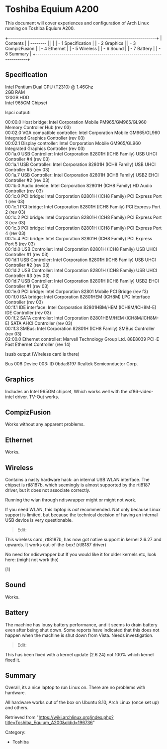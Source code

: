 Toshiba Equium A200
===================

This document will cover experiences and configuration of Arch Linux
running on Toshiba Equium A200.

+--------------------------------------------------------------------------+
| Contents                                                                 |
| --------                                                                 |
|                                                                          |
| -   1 Specification                                                      |
| -   2 Graphics                                                           |
| -   3 CompizFusion                                                       |
| -   4 Ethernet                                                           |
| -   5 Wireless                                                           |
| -   6 Sound                                                              |
| -   7 Battery                                                            |
| -   8 Summary                                                            |
+--------------------------------------------------------------------------+

Specification
-------------

Intel Pentium Dual CPU (T2310) @ 1.46Ghz  
 2GB RAM  
 120GB HDD  
 Intel 965GM Chipset  

lspci output:

00:00.0 Host bridge: Intel Corporation Mobile PM965/GM965/GL960 Memory
Controller Hub (rev 03)  
 00:02.0 VGA compatible controller: Intel Corporation Mobile GM965/GL960
Integrated Graphics Controller (rev 03)  
 00:02.1 Display controller: Intel Corporation Mobile GM965/GL960
Integrated Graphics Controller (rev 03)  
 00:1a.0 USB Controller: Intel Corporation 82801H (ICH8 Family) USB UHCI
Controller #4 (rev 03)  
 00:1a.1 USB Controller: Intel Corporation 82801H (ICH8 Family) USB UHCI
Controller #5 (rev 03)  
 00:1a.7 USB Controller: Intel Corporation 82801H (ICH8 Family) USB2
EHCI Controller #2 (rev 03)  
 00:1b.0 Audio device: Intel Corporation 82801H (ICH8 Family) HD Audio
Controller (rev 03)  
 00:1c.0 PCI bridge: Intel Corporation 82801H (ICH8 Family) PCI Express
Port 1 (rev 03)  
 00:1c.1 PCI bridge: Intel Corporation 82801H (ICH8 Family) PCI Express
Port 2 (rev 03)  
 00:1c.2 PCI bridge: Intel Corporation 82801H (ICH8 Family) PCI Express
Port 3 (rev 03)  
 00:1c.3 PCI bridge: Intel Corporation 82801H (ICH8 Family) PCI Express
Port 4 (rev 03)  
 00:1c.4 PCI bridge: Intel Corporation 82801H (ICH8 Family) PCI Express
Port 5 (rev 03)  
 00:1d.0 USB Controller: Intel Corporation 82801H (ICH8 Family) USB UHCI
Controller #1 (rev 03)  
 00:1d.1 USB Controller: Intel Corporation 82801H (ICH8 Family) USB UHCI
Controller #2 (rev 03)  
 00:1d.2 USB Controller: Intel Corporation 82801H (ICH8 Family) USB UHCI
Controller #3 (rev 03)  
 00:1d.7 USB Controller: Intel Corporation 82801H (ICH8 Family) USB2
EHCI Controller #1 (rev 03)  
 00:1e.0 PCI bridge: Intel Corporation 82801 Mobile PCI Bridge (rev
f3)  
 00:1f.0 ISA bridge: Intel Corporation 82801HEM (ICH8M) LPC Interface
Controller (rev 03)  
 00:1f.1 IDE interface: Intel Corporation 82801HBM/HEM (ICH8M/ICH8M-E)
IDE Controller (rev 03)  
 00:1f.2 SATA controller: Intel Corporation 82801HBM/HEM (ICH8M/ICH8M-E)
SATA AHCI Controller (rev 03)  
 00:1f.3 SMBus: Intel Corporation 82801H (ICH8 Family) SMBus Controller
(rev 03)  
 02:00.0 Ethernet controller: Marvell Technology Group Ltd. 88E8039
PCI-E Fast Ethernet Controller (rev 14)  

  
 lsusb output (Wireless card is there)

Bus 006 Device 003: ID 0bda:8197 Realtek Semiconductor Corp.

Graphics
--------

Includes an Intel 965GM chipset, Which works well with the
xf86-video-intel driver. TV-Out works.

CompizFusion
------------

Works without any apparent problems.

Ethernet
--------

Works.

Wireless
--------

Contains a nasty hardware hack: an internal USB WLAN interface. The
chipset is rtl8187b, which seemingly is almost supported by the rtl8187
driver, but it does not associate correctly.

Running the wlan through ndiswrapper might or might not work.

If you need WLAN, this laptop is *not* recommended. Not only because
Linux support is limited, but because the technical decision of having
an internal USB device is very questionable.

> Edit:

This wireless card, rtl8187b, has now got native support in kernel
2.6.27 and upwards. It works out-of-the-box! (rtl8187 driver)

No need for ndiswrapper but If you would like it for older kernels etc,
look here: (might not work tho)

[1]

Sound
-----

Works.

Battery
-------

The machine has lousy battery performance, and it seems to drain battery
even after being shut down. Some reports have indicated that this does
not happen when the machine is shut down from Vista. Needs
investigation.

> Edit:

This has been fixed with a kernel update (2.6.24) not 100% which kernel
fixed it.

Summary
-------

Overall, its a nice laptop to run Linux on. There are no problems with
hardware.

All hardware works out of the box on Ubuntu 8.10, Arch Linux (once set
up) and others.

Retrieved from
"https://wiki.archlinux.org/index.php?title=Toshiba_Equium_A200&oldid=196736"

Category:

-   Toshiba
